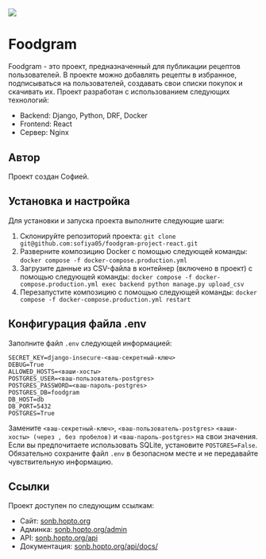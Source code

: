 # <img src = "https://github.com/sofiya05/foodgram-project-react/actions/workflows/main.yml/badge.svg">

# Foodgram

Foodgram - это проект, предназначенный для публикации рецептов пользователей. В проекте можно добавлять рецепты в избранное, подписываться на пользователей, создавать свои списки покупок и скачивать их. Проект разработан с использованием следующих технологий:

* Backend: Django, Python, DRF, Docker
* Frontend: React
* Сервер: Nginx

## Автор

Проект создан Софией.

## Установка и настройка

Для установки и запуска проекта выполните следующие шаги:

1. Склонируйте репозиторий проекта: `git clone git@github.com:sofiya05/foodgram-project-react.git`
2. Разверните композицию Docker с помощью следующей команды: `docker compose -f docker-compose.production.yml`
3. Загрузите данные из CSV-файла в контейнер (включено в проект) с помощью следующей команды: `docker compose -f docker-compose.production.yml exec backend python manage.py upload_csv`
4. Перезапустите композицию с помощью следующей команды: `docker compose -f docker-compose.production.yml restart`

## Конфигурация файла .env

Заполните файл `.env` следующей информацией:

```plaintext
SECRET_KEY=django-insecure-<ваш-секретный-ключ>
DEBUG=True
ALLOWED_HOSTS=<ваши-хосты>
POSTGRES_USER=<ваш-пользователь-postgres>
POSTGRES_PASSWORD=<ваш-пароль-postgres>
POSTGRES_DB=foodgram
DB_HOST=db
DB_PORT=5432
POSTGRES=True
```

Замените `<ваш-секретный-ключ>`, `<ваш-пользователь-postgres>` `<ваши-хосты> (через , без пробелов)` и `<ваш-пароль-postgres>` на свои значения. Если вы предпочитаете использовать SQLite, установите `POSTGRES=False`. Обязательно сохраните файл `.env` в безопасном месте и не передавайте чувствительную информацию.


## Ссылки

Проект доступен по следующим ссылкам:

* Сайт: [sonb.hopto.org](https://sonb.hopto.org/)
* Админка: [sonb.hopto.org/admin](https://sonb.hopto.org/admin/)
* API: [sonb.hopto.org/api](https://sonb.hopto.org/api/)
* Документация: [sonb.hopto.org/api/docs/](https://sonb.hopto.org/api/docs/)
